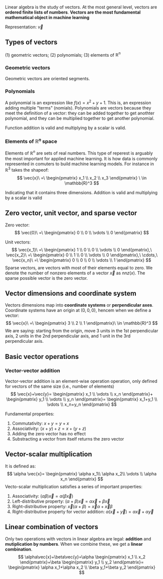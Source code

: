 Linear algebra is the study of vectors. At the most general level, vectors are **ordered finite lists of numbers**. 
**Vectors are the most fundamental mathematical object in machine learning**

Representation: $\vec{v}$

## Types of vectors
(1) geometric vectors; (2) polynomials; (3) elements of $\mathbb{R}^n$

### Geometric vectors
Geometric vectors are oriented segments. 
### Polynomials
A polynomial is an expression like $f(x)=x^2+y+1.$ This is, an expression adding multiple "terms" (nomials). Polynomials are vectors because they meet the definition of a vector: they can be added together to get anothter polynomial, and they can be multiplied together to get another polynomial.

Function addition is valid and multiplying by a scalar is valid.
### Elements of $\mathbb{R}^n$ space
Elements of $\mathbb{R}^n$ are sets of real numbers. This type of reperest is arguably the most important for applied machine learning. It is how data is commonly represented in comuters to build machine learning models. For instance in $\mathbb{R}^3$ takes the shapeof:
$$ \vec{x}\ =\ \begin{pmatrix}
x_1 \\
x_2 \\
x_3 
\end{pmatrix} \ \in \mathbb{R}^3
$$

Indicating that it contains three dimensions. 
Addition is valid and multiplying by a scalar is valid

## Zero vector, unit vector, and sparse vector

Zero vector:
$$
\vec{0}\ =\ \begin{pmatrix}
0 \\
0 \\
\vdots \\
0
\end{pmatrix}
$$

Unit vectors:$$
\vec{x_1}\ =\ \begin{pmatrix}
1 \\
0 \\
0 \\
\vdots \\
0
\end{pmatrix},\ 
\vec{x_2}\ =\ \begin{pmatrix}
0 \\
1 \\
0 \\
\vdots \\
0 
\end{pmatrix},\ 
\cdots,\ 
\vec{x_n}\ =\ \begin{pmatrix}
0 \\
0 \\
0 \\
\vdots \\
1
\end{pmatrix}
$$
Sparse vectors, are vectors with most of their elements equal to zero. We denote the number of nonzero elements of a vector $\vec{x}$ as $nnz(x)$. The sparse possible vector is the zero vector. 

## Vector dimensions and coordinate system

Vectors dimensions map into **coordinate systems** or **perpendicular axes**. Coordinate systems have an origin at $(0,0,0)$, hencem when we define a vector:
$$
\vec{x}\ =\ \begin{pmatrix}
3 \\
2 \\
1
\end{pmatrix}\ \in \mathbb{R}^3
$$
We are saying: starting from the origin, move 3 units in the 1st perpendicular axis, 2 units in the 2nd perpendicular axis, and 1 unit in the 3rd perpendicular axis. 

## Basic vector operations
### Vector-vector addition
Vector-vector addition is an element-wise operation operation, only defined for vectors of the same size (i.e., number of elements)
$$
\vec{x}+\vec{y}=
\begin{pmatrix}
x_1 \\
\vdots \\
x_n    
\end{pmatrix}+
\begin{pmatrix}
y_1 \\
\vdots \\
y_n    
\end{pmatrix}=
\begin{pmatrix}
x_1+y_1 \\
\vdots \\
x_n+y_n    
\end{pmatrix}
$$

Fundamental properties:
1. Commutativity: $x+y=y+x$
2. Associativity: $(x+y)+z=x+(y+z)$
3. Adding the zero vector has no effect
4. Substracting a vector from itself returns the zero vector

## Vector-scalar multiplication
It is defined as:
$$
\alpha \vec{x}=
\begin{pmatrix}
\alpha x_1\\
\alpha x_2\\
\vdots \\
\alpha x_n
\end{pmatrix}
$$
Vecto-scalar multiplication satisfies a series of important properties:
1. Associativity: $(\alpha \beta)\vec{x}=\alpha(\beta\vec{x})$
2. Left-distributive property: $(\alpha+\beta)\vec{x}=\alpha\vec{x}+\beta\vec{x}$
3. Right-distributive property: $\vec{x}(\alpha+\beta)=\vec{x}\alpha+\vec{x}\beta$
4. Right-distributive property for vector addition: $\alpha(\vec{x}+\vec{y})=\alpha\vec{x}+\alpha\vec{y}$

## Linear combination of vectors
Only two operations with vectors in linear algebra are legal: **addition** and **mutiplication by numbers**. When we combine these, we get a **linear combination**.
$$
\alpha\vec{x}+\beta\vec{y}=\alpha
\begin{pmatrix}
x_1 \\
x_2
\end{pmatrix}+\beta
\begin{pmatrix}
y_1 \\
y_2
\end{pmatrix}=
\begin{pmatrix}
\alpha x_1+\alpha x_2 \\
\beta y_1+\beta y_2
\end{pmatrix}
$$
